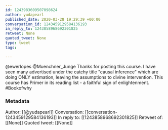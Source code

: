 ```yaml
---
id: 1243983609507098624
author: yudapearl
published_date: 2020-03-28 19:29:39 +00:00
conversation_id: 1243459129584136193
in_reply_to: 1243858968692301825
retweet: None
quoted_tweet: None
type: tweet
tags:

---
```


@ewerlopes @Muenchner_Junge Thanks for posting this course. I have seen many advertised under the catchy title "causal inference" which are doing ONLY estimation, leaving the assumptions to divine intervention. This course has Primer in its reading list - a faithful sign of enlightenment. #Bookofwhy

### Metadata

Author: [[@yudapearl]]
Conversation: [[conversation-1243459129584136193]]
In reply to: [[1243858968692301825]]
Retweet of: [[None]]
Quoted tweet: [[None]]
